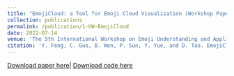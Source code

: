 ```yaml
---
title: "EmojiCloud: a Tool for Emoji Cloud Visualization (Workshop Paper)"
collection: publications
permalink: /publication/1-UW-EmojiCloud
date: 2022-07-14
venue: 'The 5th International Workshop on Emoji Understanding and Applications in Social Media at 2022 Annual Conference of the North American Chapter of the Association for Computational Linguistics (EMOJI@NAACL)'
citation: 'Y. Feng, C. Guo, B. Wen, P. Sun, Y. Yue, and D. Tao. EmojiCloud: a Tool for Emoji Cloud Visualization. The 5th International Workshop on Emoji Understanding and Applications in Social Media at 2022 Annual Conference of the North American Chapter of the Association for Computational Linguistics (EMOJI@NAACL), 2022.'
---
```

<a href = "http://chengguo2000.github.io/files/Papers/EmojiCloud.pdf">Download paper here</a>|
<a href = "https://pypi.org/project/EmojiCloud/">Download code here</a>
